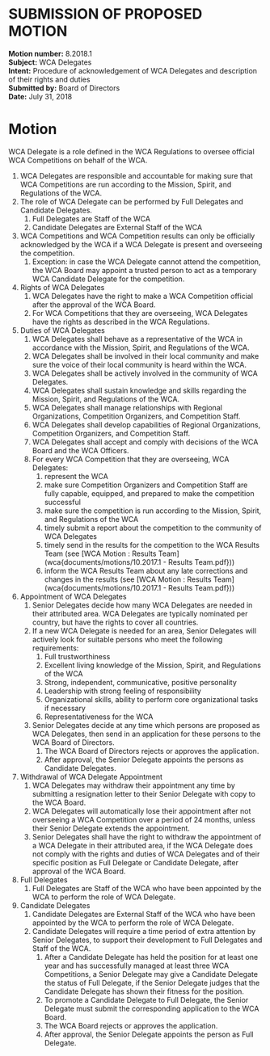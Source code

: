 # SUBMISSION OF PROPOSED MOTION

**Motion number:** 8.2018.1  
**Subject:** WCA Delegates  
**Intent:** Procedure of acknowledgement of WCA Delegates and description of their rights and duties  
**Submitted by:** Board of Directors  
**Date:** July 31, 2018  

# Motion

WCA Delegate is a role defined in the WCA Regulations to oversee official WCA Competitions on behalf of the WCA.

1. WCA Delegates are responsible and accountable for making sure that WCA Competitions are run according to the Mission, Spirit, and Regulations of the WCA.
2. The role of WCA Delegate can be performed by Full Delegates and Candidate Delegates.
   1. Full Delegates are Staff of the WCA
   2. Candidate Delegates are External Staff of the WCA
3. WCA Competitions and WCA Competition results can only be officially acknowledged by the WCA if a WCA Delegate is present and overseeing the competition.
   1. Exception: in case the WCA Delegate cannot attend the competition, the WCA Board may appoint a trusted person to act as a temporary WCA Candidate Delegate for the competition.
4. Rights of WCA Delegates
   1. WCA Delegates have the right to make a WCA Competition official after the approval of the WCA Board.
   2. For WCA Competitions that they are overseeing, WCA Delegates have the rights as described in the WCA Regulations.
5. Duties of WCA Delegates
   1. WCA Delegates shall behave as a representative of the WCA in accordance with the Mission, Spirit, and Regulations of the WCA.
   2. WCA Delegates shall be involved in their local community and make sure the voice of their local community is heard within the WCA.
   3. WCA Delegates shall be actively involved in the community of WCA Delegates.
   4. WCA Delegates shall sustain knowledge and skills regarding the Mission, Spirit, and Regulations of the WCA.
   5. WCA Delegates shall manage relationships with Regional Organizations, Competition Organizers, and Competition Staff.
   6. WCA Delegates shall develop capabilities of Regional Organizations, Competition Organizers, and Competition Staff.
   7. WCA Delegates shall accept and comply with decisions of the WCA Board and the WCA Officers.
   8. For every WCA Competition that they are overseeing, WCA Delegates:
      1. represent the WCA
      2. make sure Competition Organizers and Competition Staff are fully capable, equipped, and prepared to make the competition successful
      3. make sure the competition is run according to the Mission, Spirit, and Regulations of the WCA
      4. timely submit a report about the competition to the community of WCA Delegates
      5. timely send in the results for the competition to the WCA Results Team (see [WCA Motion : Results Team](wca{documents/motions/10.2017.1 - Results Team.pdf}))
      6. inform the WCA Results Team about any late corrections and changes in the results (see [WCA Motion : Results Team](wca{documents/motions/10.2017.1 - Results Team.pdf}))
6. Appointment of WCA Delegates
   1. Senior Delegates decide how many WCA Delegates are needed in their attributed area. WCA Delegates are typically nominated per country, but have the rights to cover all countries.
   2. If a new WCA Delegate is needed for an area, Senior Delegates will actively look for suitable persons who meet the following requirements:
      1. Full trustworthiness
      2. Excellent living knowledge of the Mission, Spirit, and Regulations of the WCA
      3. Strong, independent, communicative, positive personality
      4. Leadership with strong feeling of responsibility
      5. Organizational skills, ability to perform core organizational tasks if necessary
      6. Representativeness for the WCA
   3. Senior Delegates decide at any time which persons are proposed as WCA Delegates, then send in an application for these persons to the WCA Board of Directors.
      1. The WCA Board of Directors rejects or approves the application.
      2. After approval, the Senior Delegate appoints the persons as Candidate Delegates.
7. Withdrawal of WCA Delegate Appointment
   1. WCA Delegates may withdraw their appointment any time by submitting a resignation letter to their Senior Delegate with copy to the WCA Board.
   2. WCA Delegates will automatically lose their appointment after not overseeing a WCA Competition over a period of 24 months, unless their Senior Delegate extends the appointment.
   3. Senior Delegates shall have the right to withdraw the appointment of a WCA Delegate in their attributed area, if the WCA Delegate does not comply with the rights and duties of WCA Delegates and of their specific position as Full Delegate or Candidate Delegate, after approval of the WCA Board.
8. Full Delegates
   1. Full Delegates are Staff of the WCA who have been appointed by the WCA to perform the role of WCA Delegate.
9. Candidate Delegates
   1. Candidate Delegates are External Staff of the WCA who have been appointed by the WCA to perform the role of WCA Delegate.
   2. Candidate Delegates will require a time period of extra attention by Senior Delegates, to support their development to Full Delegates and Staff of the WCA.
      1. After a Candidate Delegate has held the position for at least one year and has successfully managed at least three WCA Competitions, a Senior Delegate may give a Candidate Delegate the status of Full Delegate, if the Senior Delegate judges that the Candidate Delegate has shown their fitness for the position.
      2. To promote a Candidate Delegate to Full Delegate, the Senior Delegate must submit the corresponding application to the WCA Board.
      3. The WCA Board rejects or approves the application.
      4. After approval, the Senior Delegate appoints the person as Full Delegate.
